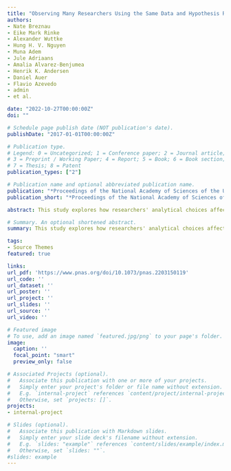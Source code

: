 ```yaml
---
title: "Observing Many Researchers Using the Same Data and Hypothesis Reveals a Hidden Universe of Uncertainty"
authors:
- Nate Breznau
- Eike Mark Rinke
- Alexander Wuttke
- Hung H. V. Nguyen
- Muna Adem
- Jule Adriaans
- Amalia Alvarez-Benjumea
- Henrik K. Andersen
- Daniel Auer
- Flavio Azevedo
- admin 
- et al.

date: "2022-10-27T00:00:00Z"
doi: ""

# Schedule page publish date (NOT publication's date).
publishDate: "2017-01-01T00:00:00Z"

# Publication type.
# Legend: 0 = Uncategorized; 1 = Conference paper; 2 = Journal article;
# 3 = Preprint / Working Paper; 4 = Report; 5 = Book; 6 = Book section;
# 7 = Thesis; 8 = Patent
publication_types: ["2"]

# Publication name and optional abbreviated publication name.
publication: "*Proceedings of the National Academy of Sciences of the United States of America (PNAS) 119(44), pp. 1-8*"
publication_short: "*Proceedings of the National Academy of Sciences of the United States of America (PNAS) 119(44), pp. 1-8*"

abstract: This study explores how researchers' analytical choices affect the reliability of scientific findings. Most discussions of reliability problems in science focus on systematic biases. We broaden the lens to emphasize the idiosyncrasy of conscious and unconscious decisions that researchers make during data analysis. We coordinated 161 researchers in 73 research teams and observed their research decisions as they used the same data to independently test the same prominent social science hypothesis, namely that greater immigration reduces support for social policies among the public. In this typical case of social science research, research teams reported both widely diverging numerical findings and substantive conclusions despite identical start conditions. Researchers' expertise, prior beliefs, and expectations barely predict the wide variation in research outcomes. More than 95% of the total variance in numerical results remains unexplained even after qualitative coding of all identifiable decisions in each team's workflow. This reveals a universe of uncertainty that remains hidden when considering a single study in isolation. The idiosyncratic nature of how researchers' results and conclusions varied is a previously underappreciated explanation for why many scientific hypotheses remain contested. These results call for greater epistemic humility and clarity in reporting scientific findings.

# Summary. An optional shortened abstract.
summary: This study explores how researchers' analytical choices affect the reliability of scientific findings. Most discussions of reliability problems in science focus on systematic biases. We broaden the lens to emphasize the idiosyncrasy of conscious and unconscious decisions that researchers make during data analysis. We coordinated 161 researchers in 73 research teams and observed their research decisions as they used the same data to independently test the same prominent social science hypothesis, namely that greater immigration reduces support for social policies among the public. In this typical case of social science research, research teams reported both widely diverging numerical findings and substantive conclusions despite identical start conditions. Researchers' expertise, prior beliefs, and expectations barely predict the wide variation in research outcomes. More than 95% of the total variance in numerical results remains unexplained even after qualitative coding of all identifiable decisions in each team's workflow. This reveals a universe of uncertainty that remains hidden when considering a single study in isolation. The idiosyncratic nature of how researchers' results and conclusions varied is a previously underappreciated explanation for why many scientific hypotheses remain contested. These results call for greater epistemic humility and clarity in reporting scientific findings.

tags:
- Source Themes
featured: true

links:
url_pdf: 'https://www.pnas.org/doi/10.1073/pnas.2203150119'
url_code: ''
url_dataset: ''
url_poster: ''
url_project: ''
url_slides: ''
url_source: ''
url_video: ''

# Featured image
# To use, add an image named `featured.jpg/png` to your page's folder. 
image:
  caption: ''
  focal_point: "smart"
  preview_only: false

# Associated Projects (optional).
#   Associate this publication with one or more of your projects.
#   Simply enter your project's folder or file name without extension.
#   E.g. `internal-project` references `content/project/internal-project/index.md`.
#   Otherwise, set `projects: []`.
projects:
- internal-project

# Slides (optional).
#   Associate this publication with Markdown slides.
#   Simply enter your slide deck's filename without extension.
#   E.g. `slides: "example"` references `content/slides/example/index.md`.
#   Otherwise, set `slides: ""`.
#slides: example
---
```


